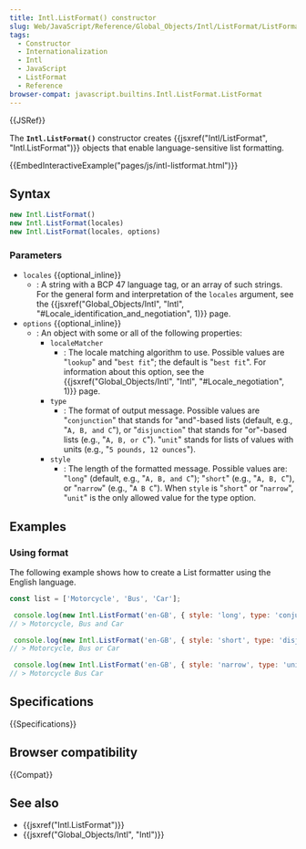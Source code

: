 ```yaml
---
title: Intl.ListFormat() constructor
slug: Web/JavaScript/Reference/Global_Objects/Intl/ListFormat/ListFormat
tags:
  - Constructor
  - Internationalization
  - Intl
  - JavaScript
  - ListFormat
  - Reference
browser-compat: javascript.builtins.Intl.ListFormat.ListFormat
---
```

{{JSRef}}

The **`Intl.ListFormat()`** constructor creates
{{jsxref("Intl/ListFormat", "Intl.ListFormat")}} objects that
enable language-sensitive list formatting.

{{EmbedInteractiveExample("pages/js/intl-listformat.html")}}

<!-- The source for this interactive example is stored in a GitHub repository. If you'd like to contribute to the interactive examples project, please clone https://github.com/mdn/interactive-examples and send us a pull request. -->

## Syntax

```js
new Intl.ListFormat()
new Intl.ListFormat(locales)
new Intl.ListFormat(locales, options)
```

### Parameters

*   `locales` {{optional_inline}}
    *   : A string with a BCP 47 language tag, or an array of such strings. For the
        general form and interpretation of the `locales` argument, see the
        {{jsxref("Global_Objects/Intl", "Intl", "#Locale_identification_and_negotiation",
      1)}}
        page.
*   `options` {{optional_inline}}
    *   : An object with some or all of the following properties:
        *   `localeMatcher`
            *   : The locale matching algorithm to use. Possible values are "`lookup`"
                and "`best fit`"; the default is "`best fit`". For information about
                this option, see the
                {{jsxref("Global_Objects/Intl", "Intl",
        "#Locale_negotiation", 1)}}
                page.
        *   `type`
            *   : The format of output message. Possible values are "`conjunction`" that
                stands for "and"-based lists (default, e.g., "`A, B, and C`"), or
                "`disjunction`" that stands for "or"-based lists (e.g., "`A, B, or C`").
                "`unit`" stands for lists of values with units (e.g.,
                "`5 pounds, 12 ounces`").
        *   `style`
            *   : The length of the formatted message. Possible values are: "`long`"
                (default, e.g., "`A, B, and C`"); "`short`" (e.g., "`A, B, C`"), or
                "`narrow`" (e.g., "`A B C`"). When `style` is "`short`" or "`narrow`",
                "`unit`" is the only allowed value for the type option.

## Examples

### Using format

The following example shows how to create a List formatter using the English
language.

```js
const list = ['Motorcycle', 'Bus', 'Car'];

 console.log(new Intl.ListFormat('en-GB', { style: 'long', type: 'conjunction' }).format(list));
// > Motorcycle, Bus and Car

 console.log(new Intl.ListFormat('en-GB', { style: 'short', type: 'disjunction' }).format(list));
// > Motorcycle, Bus or Car

 console.log(new Intl.ListFormat('en-GB', { style: 'narrow', type: 'unit' }).format(list));
// > Motorcycle Bus Car
```

## Specifications

{{Specifications}}

## Browser compatibility

{{Compat}}

## See also

*   {{jsxref("Intl.ListFormat")}}
*   {{jsxref("Global_Objects/Intl", "Intl")}}
